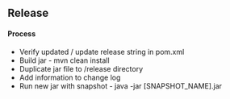 ## Release

#### Process
*   Verify updated / update release string in pom.xml
*   Build jar - mvn clean install
*   Duplicate jar file to /release directory
*   Add information to change log
*   Run new jar with snapshot - java -jar [SNAPSHOT_NAME].jar
